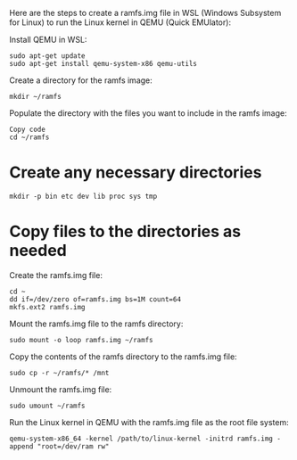 Here are the steps to create a ramfs.img file in WSL (Windows Subsystem for Linux) to run the Linux kernel in QEMU (Quick EMUlator):

Install QEMU in WSL:
```
sudo apt-get update
sudo apt-get install qemu-system-x86 qemu-utils
```
Create a directory for the ramfs image:
```
mkdir ~/ramfs
```
Populate the directory with the files you want to include in the ramfs image:
```
Copy code
cd ~/ramfs
```
# Create any necessary directories
```
mkdir -p bin etc dev lib proc sys tmp
```
# Copy files to the directories as needed
Create the ramfs.img file:
```
cd ~
dd if=/dev/zero of=ramfs.img bs=1M count=64
mkfs.ext2 ramfs.img
```
Mount the ramfs.img file to the ramfs directory:
```
sudo mount -o loop ramfs.img ~/ramfs
```
Copy the contents of the ramfs directory to the ramfs.img file:
```
sudo cp -r ~/ramfs/* /mnt
```
Unmount the ramfs.img file:
```
sudo umount ~/ramfs
```
Run the Linux kernel in QEMU with the ramfs.img file as the root file system:
```
qemu-system-x86_64 -kernel /path/to/linux-kernel -initrd ramfs.img -append "root=/dev/ram rw"
```
